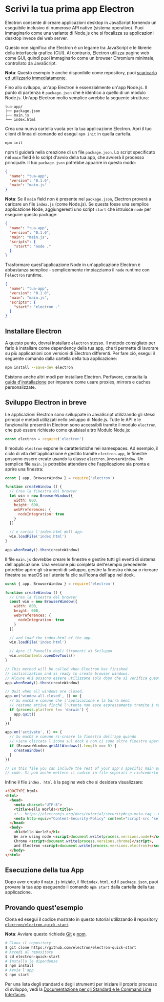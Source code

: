 # Scrivi la tua prima app Electron

Electron consente di creare applicazioni desktop in JavaScript fornendo un eseguibile inclusivo di numerose API native (sistema operativo). Puoi immaginarlo come una variante di Node.js che si focalizza su applicazioni desktop invece dei web server.

Questo non significa che Electron è un legame tra JavaScript e le librerie della interfaccia grafica (GUI). Al contrario, Electron utilizza pagine web come GUI, quindi puoi immaginarlo come un browser Chromium minimale, controllato da JavaScript.

**Nota**: Questo esempio è anche disponibile come repository, puoi [scaricarlo ed utilizzarlo immediatamente](#trying-this-example).

Fino allo sviluppo, un'app Electron è essenzialmente un'app Node.js. Il punto di partenza è `package.json` che è identico a quello di un modulo Node.js. Un'app Electron molto semplice avrebbe la seguente struttura:

```plaintext
tua-app/
├── package.json
├── main.js
└── index.html
```

Crea una nuova cartella vuota per la tua applicazione Electron. Apri il tuo client di linea di comando ed esegui `npm init` in quella cartella.

```sh
npm init
```

npm ti guiderà nella creazione di un file `package.json`. Lo script specificato nel `main` field è lo script d'avvio della tua app, che avvierà il processo principale. Il tuo `package.json` potrebbe apparire in questo modo:

```json
{
  "name": "tua-app",
  "version": "0.1.0",
  "main": "main.js"
}
```

**Nota**: Se il `main` field non è presente nel `package.json`, Electron proverà a caricare un file `index.js` (come Node.js). Se questa fosse una semplice applicazione Node, aggiungeresti uno script `start` che istruisce `node` per eseguire questo package:

```json
{
  "name": "tua-app",
  "version": "0.1.0",
  "main": "main.js",
  "scripts": {
    "start": "node ."
  }
}
```

Trasformare quest'applicazione Node in un'applicazione Electron è abbastanza semplice - semplicemente rimpiazziamo il `node` runtime con l'`electron` runtime.

```json
{
  "name": "tua-app",
  "version": "0.1.0",
  "main": "main.js",
  "scripts": {
    "start": "electron ."
  }
}
```

## Installare Electron

A questo punto, dovrai installare `electron` stesso. Il metodo consigliato per farlo è installare come dependency della tua app, che ti permette di lavorare su più applicazioni con versioni di Electron differenti. Per fare ciò, esegui il seguente comando dalla cartella della tua applicazione:

```sh
npm install --save-dev electron
```

Esistono anche altri modi per installare Electron. Perfavore, consulta la [guida d'installazione](installation.md) per imparare come usare proxies, mirrors e caches personalizzate.

## Sviluppo Electron in breve

Le applicazioni Electron sono sviluppate in JavaScript utilizzando gli stessi principi e metodi utilizzati nello sviluppo di Node.js. Tutte le API e le funzionalità presenti in Electron sono accessibili tramite il modulo `electron`, che può essere richiesto come qualsiasi altro Modulo Node.js:

```javascript
const electron = require('electron')
```

Il modulo `electron` espone le caratteristiche nei namespaces. Ad esempio, il ciclo di vita dell'applicazione è gestito tramite `electron.app`, le finestre possono essere create usando la classe `electron.BrowserWindow`. Un semplice file `main.js` potrebbe attendere che l'applicazione sia pronta e aprire una finestra:

```javascript
const { app, BrowserWindow } = require('electron')

function createWindow () {
  // Crea la finestra del browser
  let win = new BrowserWindow({
    width: 800,
    height: 600,
    webPreferences: {
      nodeIntegration: true
    }
  })

  // e carica l'index.html dell'app.
  win.loadFile('index.html')
}

app.whenReady().then(createWindow)
```

Il file `main.js` dovrebbe creare le finestre e gestire tutti gli eventi di sistema dell'applicazione. Una versione più completa dell'esempio precedente potrebbe aprire gli strumenti di sviluppo, gestire la finestra chiusa o ricreare finestre su macOS se l'utente fa clic sull'icona dell'app nel dock.

```javascript
const { app, BrowserWindow } = require('electron')

function createWindow () {
  // Crea la finestra del browser
  const win = new BrowserWindow({
    width: 800,
    height: 600,
    webPreferences: {
      nodeIntegration: true
    }
  })

  // and load the index.html of the app.
  win.loadFile('index.html')

  // Apre il Pannello degli Strumenti di Sviluppo.
  win.webContents.openDevTools()
}

// This method will be called when Electron has finished
// initialization and is ready to create browser windows.
// Alcune API possono essere utilizzate solo dopo che si verifica questo evento.
app.whenReady().then(createWindow)

// Quit when all windows are closed.
app.on('window-all-closed', () => {
  // Su macOS è comune che l'applicazione e la barra menù 
  // restano attive finché l'utente non esce espressamente tramite i tasti Cmd + Q
  if (process.platform !== 'darwin') {
    app.quit()
  }
})

app.on('activate', () => {
  // Su macOS è comune ri-creare la finestra dell'app quando
  // viene cliccata l'icona sul dock e non ci sono altre finestre aperte.
  if (BrowserWindow.getAllWindows().length === 0) {
    createWindow()
  }
})

// In this file you can include the rest of your app's specific main process
// code. Si può anche mettere il codice in file separati e richiederlo qui.
```

Infine il file `index. html` è la pagina web che si desidera visualizzare:

```html
<!DOCTYPE html>
<html>
  <head>
    <meta charset="UTF-8">
    <title>Hello World!</title>
    <!-- https://electronjs.org/docs/tutorial/security#csp-meta-tag -->
    <meta http-equiv="Content-Security-Policy" content="script-src 'self' 'unsafe-inline';" />
  </head>
  <body>
    <h1>Hello World!</h1>
    We are using node <script>document.write(process.versions.node)</script>,
    Chrome <script>document.write(process.versions.chrome)</script>,
    and Electron <script>document.write(process.versions.electron)</script>.
  </body>
</html>
```

## Esecuzione della tua App

Dopo aver creato il `main.js` iniziale, il file`index.html`, ed il `package.json`, puoi provare la tua app eseguendo il comando `npm start` dalla cartella della tua applicazione.

## Provando quest'esempio

Clona ed esegui il codice mostrato in questo tutorial utilizzando il repository [`electron/electron-quick-start`](https://github.com/electron/electron-quick-start).

**Nota**: Avviare questo richiede [Git](https://git-scm.com) e [npm](https://www.npmjs.com/).

```sh
# Clona il repository
$ git clone https://github.com/electron/electron-quick-start
# Accedi al repository
$ cd electron-quick-start
# Installa le dipendenze
$ npm install
# Avvia l'app
$ npm start
```

Per una lista degli standard e degli strumenti per iniziare il proprio processo di sviluppo, vedi la [Documentazione per gli Standard e le Command Line Interfaces](./boilerplates-and-clis.md).